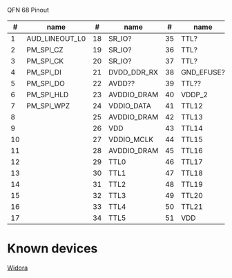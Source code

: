 QFN 68 Pinout

| #  | name           | #  | name        | #  | name       | #  | name        |
|----|----------------|----|-------------|----|------------|----|-------------|
| 1  | AUD_LINEOUT_L0 | 18 | SR_IO?      | 35 | TTL?       | 52 | VDD         |
| 2  | PM_SPI_CZ      | 19 | SR_IO?      | 36 | TTL?       | 53 | DP_P1       |
| 3  | PM_SPI_CK      | 20 | SR_IO?      | 37 | TTL?       | 54 | DM_P1       |
| 4  | PM_SPI_DI      | 21 | DVDD_DDR_RX | 38 | GND_EFUSE? | 55 | AVDD_USB    |
| 5  | PM_SPI_DO      | 22 | AVDD??      | 39 | TTL??      | 56 | VDD         |
| 6  | PM_SPI_HLD     | 23 | AVDDIO_DRAM | 40 | VDDP_2     | 57 | RESET       |
| 7  | PM_SPI_WPZ     | 24 | VDDIO_DATA  | 41 | TTL12      | 58 | PM_UART_TX  |
| 8  |                | 25 | AVDDIO_DRAM | 42 | TTL13      | 59 | PM_UART_RX  |
| 9  |                | 26 | VDD         | 43 | TTL14      | 60 | SAR_GPIO2   |
| 10 |                | 27 | VDDIO_MCLK  | 44 | TTL15      | 61 | SAR_GPIO1   |
| 11 |                | 28 | AVDDIO_DRAM | 45 | TTL16      | 62 | SAR_GPIO0   |
| 12 |                | 29 | TTL0        | 46 | TTL17      | 63 | AVDD_XTAL   |
| 13 |                | 30 | TTL1        | 47 | TTL18      | 64 | XTAL_IN     |
| 14 |                | 31 | TTL2        | 48 | TTL19      | 65 | XTAL_OUT    |
| 15 |                | 32 | TTL3        | 49 | TTL20      | 66 | AVDD_AUD    |
| 16 |                | 33 | TTL4        | 50 | TTL21      | 67 | AUD_VAG     |
| 17 |                | 34 | TTL5        | 51 | VDD        | 68 | AUD_VRM_DAC |

# Known devices

[Widora](https://sns.widora.io/topic/767/ssd210-demo%E6%9D%BF-%E4%B8%8B%E4%B8%80%E6%AD%A5%E5%87%86%E5%A4%87%E7%82%B9%E5%B1%8F)

